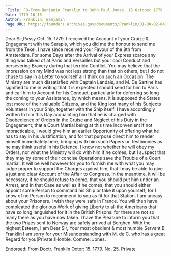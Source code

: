 ```yaml
---
 Title: FO-From Benjamin Franklin to John Paul Jones, 15 October 1779
Date: 1779-10-15
Author: Franklin, Benjamin
Page URL: https://founders.archives.gov/documents/Franklin/01-30-02-0420
---
```


Dear Sir,Passy Oct. 15. 1779.
I received the Account of your Cruize & Engagement with the Serapis, which you did me the honour to send me from the Texel. I have since received your Favour of the 8th from Amsterdam. For some Days after the Arrival of your Express scarce any thing was talked of at Paris and Versailles but your cool Conduct and persevering Bravery during that terrible Conflict. You may believe that the Impression on my Mind was not less strong than that on others, but I do not chuse to say in a Letter to yourself all I think on such an Occasion.
The Ministry are much dissatisfied with Captain Landais, and M. De Sartine has signified to me in writing that it is expected I should send for him to Paris and call him to Account for his Conduct, particularly for deferring so long the coming to your Assistance, by which means, it is supposed the States lost more of their valuable Citizens, and the King lost many of his Subjects Volunteers in your Ship, together with the Ship itself. I have accordingly written to him this Day acquainting him that he is charged with Disobedience of Orders in the Cruise and Neglect of his Duty in the Engagement; that a Court Martial being at this time inconvenient if not impracticable, I would give him an earlier Opportunity of offering what he has to say in his Justification, and for that purpose direct him to render himself immediately here, bringing with him such Papers or Testimonies as he may think useful in his Defence. I know not whether he will obey my Orders, nor what the Ministry will do with him if he comes; but I suspect that they may by some of their concise Operations save the Trouble of a Court martial. It will be well however for you to furnish me with what you may judge proper to support the Charges against him, that I may be able to give a just and clear Account of the Affair to Congress. In the meantime, it will be necessary, if he should refuse to come, that you should put him under an Arrest, and in that Case as well as if he comes, that you should either appoint some Person to command his Ship or take it upon yourself; for I know of no Person to recommend to you as fit for that Station.
I am uneasy about your Prisoners. I wish they were safe in France. You will then have compleated the glorious Work of giving Liberty to all the Americans that have so long languished for it in the British Prisons: for there are not so many there as you have now taken.
I have the Pleasure to inform you that the two Prizes sent to Norway are safely arrived at Berghen.
With the highest Esteem, I am Dear Sir, Your most obedient & most humble Servant
B Franklin
I am sorry for your Misunderstanding with M. de C. who has a great Regard for you(Private.)Honble. Comme: Jones.
 
Endorsed: From Doctr. Franklin Octor: 15. 1779. No. 25. Private

